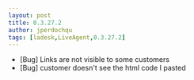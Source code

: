 ```yaml
---
layout: post
title: 0.3.27.2
author: jperdochqu
tags: [ladesk,LiveAgent,0.3.27.2]
---
```


- [Bug] Links are not visible to some customers
- [Bug] customer doesn't see the html code I pasted
